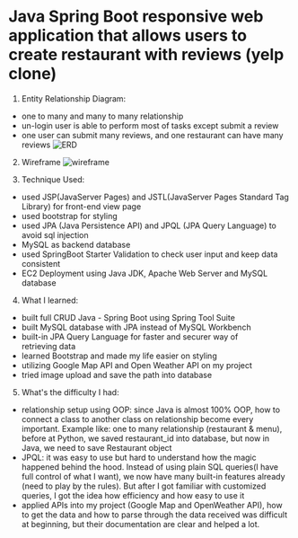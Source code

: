 # Java Spring Boot responsive web application that allows users to create restaurant with reviews (yelp clone)

1. Entity Relationship Diagram:
* one to many and many to many relationship
* un-login user is able to perform most of tasks except submit a review
* one user can submit many reviews, and one restaurant can have many reviews
![ERD](/yelp_clone/yelpclone/src/main/webapp/images/ERD.png)

2. Wireframe
![wireframe](/yelp_clone/yelpclone/src/main/webapp/images/yelp_clone_wireframe.png)

3. Technique Used:
* used JSP(JavaServer Pages) and JSTL(JavaServer Pages Standard Tag Library) for front-end view page
* used bootstrap for styling
* used JPA (Java Persistence API) and JPQL (JPA Query Language) to avoid sql injection
* MySQL as backend database
* used SpringBoot Starter Validation to check user input and keep data consistent
* EC2 Deployment using Java JDK, Apache Web Server and MySQL database

4. What I learned:
* built full CRUD Java - Spring Boot using Spring Tool Suite
* built MySQL database with JPA instead of MySQL Workbench
* built-in JPA Query Language for faster and securer way of retrieving data
* learned Bootstrap and made my life easier on styling
* utilizing Google Map API and Open Weather API on my project
* tried image upload and save the path into database

5. What's the difficulty I had:
* relationship setup using OOP: since Java is almost 100% OOP, how to connect a class to another class on relationship become every important. Example like: one to many relationship (restaurant & menu), before at Python, we saved restaurant_id into database, but now in Java, we need to save Restaurant object
* JPQL: it was easy to use but hard to understand how the magic happened behind the hood. Instead of using plain SQL queries(I have full control of what I want), we now have many built-in features already (need to play by the rules). But after I got familiar with customized queries, I got the idea how efficiency and how easy to use it
* applied APIs into my project (Google Map and OpenWeather API), how to get the data and how to parse through the data received was difficult at beginning, but their documentation are clear and helped a lot.
